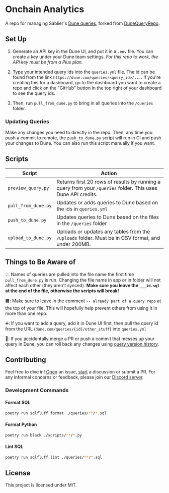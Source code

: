 # Onchain Analytics

A repo for managing Sablier's [Dune queries](https://dune.mintlify.app/api-reference/crud/endpoint/create), forked from
[DuneQueryRepo](https://github.com/duneanalytics/DuneQueryRepo).

## Set Up

1. Generate an API key in the Dune UI, and put it in a `.env` file. You can create a key under your Dune team settings.
   _For this repo to work, the API key must be from a Plus plan._

2. Type your intended query ids into the `queries.yml` file. The id can be found from the link
   `https://dune.com/queries/<query_id>/...`. If you're creating this for a dashboard, go to the dashboard you want to
   create a repo and click on the "GitHub" button in the top right of your dashboard to see the query ids.

3. Then, run `pull_from_dune.py` to bring in all queries into the `/queries` folder.

### Updating Queries

Make any changes you need to directly in the repo. Then, any time you push a commit to remote, the `push_to_dune.py`
script will run in CI and push your changes to Dune. You can also run this script manually if you want.

## Scripts

| Script              | Action                                                                                                       |
| ------------------- | ------------------------------------------------------------------------------------------------------------ |
| `preview_query.py`  | Returns first 20 rows of results by running a query from your `/queries` folder. This uses Dune API credits. |
| `pull_from_dune.py` | Updates or adds queries to Dune based on the ids in `queries.yml`                                            |
| `push_to_dune.py`   | Updates queries to Dune based on the files in the `/queries` folder                                          |
| `upload_to_dune.py` | Uploads or updates any tables from the `/uploads` folder. Must be in CSV format, and under 200MB.            |

## Things to Be Aware of

💡: Names of queries are pulled into the file name the first time `pull_from_dune.py` is run. Changing the file name in
app or in folder will not affect each other (they aren't synced). **Make sure you leave the `___id.sql` at the end of
the file, otherwise the scripts will break!**

🟧: Make sure to leave in the comment `-- already part of a query repo` at the top of your file. This will hopefully
help prevent others from using it in more than one repo.

➕: If you want to add a query, add it in Dune UI first, then pull the query id from the URL
(`dune.com/queries/{id}/other_stuff`) into `queries.yml`

🛑: If you accidentally merge a PR or push a commit that messes up your query in Dune, you can roll back any changes
using [query version history](https://dune.com/docs/app/query-editor/version-history).

## Contributing

Feel free to dive in! [Open](https://github.com/sablier-labs/onchain-analytics/issues/new) an issue,
[start](https://github.com/sablier-labs/onchain-analytics/discussions/new) a discussion or submit a PR. For any informal
concerns or feedback, please join our [Discord server](https://discord.gg/bSwRCwWRsT).

### Development Commands

#### Format SQL

```sh
poetry run sqlfluff format ./queries/**/*.sql
```

#### Format Python

```sh
poetry run black ./scripts/**/*.py
```

#### Lint SQL

```sh
poetry run sqlfluff lint ./queries/**/*.sql
```

## License

This project is licensed under MIT.
